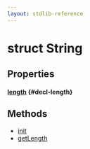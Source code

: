 ```yaml
---
layout: stdlib-reference
---
```


# struct String

## Properties

#### [length](/stdlib-reference/types/string-0/length) {#decl-length}

## Methods

* [init](/stdlib-reference/types/string-0/init)
* [getLength](/stdlib-reference/types/string-0/getlength-3)

